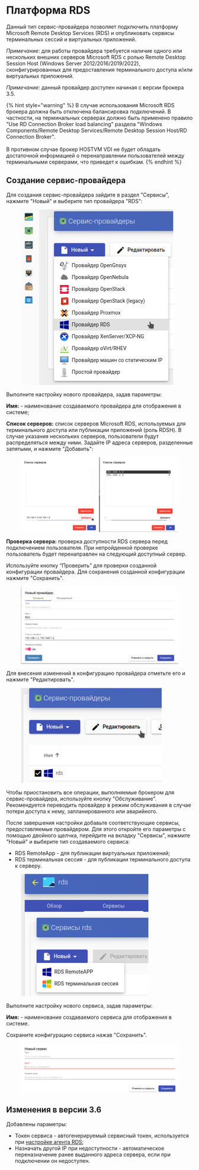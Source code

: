 # Платформа RDS

Данный тип сервис-провайдера позволяет подключить платформу Microsoft Remote Desktop Services (RDS) и опубликовать сервисы терминальных сессий и виртуальных приложений.

_Примечание:_ для работы провайдера требуется наличие одного или нескольких внешних серверов Microsoft RDS с ролью Remote Desktop Session Host (Windows Server 2012/2016/2019/2022), сконфигурированных для предоставления терминального доступа и/или виртуальных приложений.

_Примечание:_ данный провайдер доступен начиная с версии брокера 3.5.

{% hint style="warning" %}
В случае использования Microsoft RDS брокера должна быть отключена балансировка подключений. В частности, на терминальных серверах должно быть применено правило "Use RD Connection Broker load balancing" раздела "Windows Components/Remote Desktop Services/Remote Desktop Session Host/RD Connection Broker".\
\
В противном случае брокер HOSTVM VDI не будет обладать достаточной информацией о перенаправлении пользователей между терминальными серверами, что приведет к ошибкам.
{% endhint %}

## Создание сервис-провайдера <a href="#provider" id="provider"></a>

Для создания сервис-провайдера зайдите в раздел "Сервисы", нажмите "Новый" и выберите тип провайдера "RDS":

<figure><img src="../../../.gitbook/assets/rds-sp-1.png" alt=""><figcaption></figcaption></figure>

Выполните настройку нового провайдера, задав параметры:

**Имя:** - наименование создаваемого провайдера для отображения в системе;

**Список серверов:** список серверов Microsoft RDS, используемых для терминального доступа или публикации приложений (роль RDSH). В случае указания нескольких серверов, пользователи будут распределяться между ними. Задайте IP адреса серверов, разделенные запятыми, и нажмите "Добавить":

<figure><img src="../../../.gitbook/assets/rds-sp-2.png" alt=""><figcaption></figcaption></figure>

**Проверка сервера:** проверка доступности RDS сервера перед подключением пользователя. При непройденной проверке пользователь будет перенаправлен на следующий доступный сервер.

Используйте кнопку “Проверить” для проверки созданной конфигурации провайдера. Для сохранения созданной конфигурации нажмите "Сохранить".

<figure><img src="../../../.gitbook/assets/rds-sp-3.png" alt=""><figcaption></figcaption></figure>

Для внесения изменений в конфигурацию провайдера отметьте его и нажмите "Редактировать".

<figure><img src="../../../.gitbook/assets/rds-sp-4.png" alt=""><figcaption></figcaption></figure>

Чтобы приостановить все операции, выполняемые брокером для сервис-провайдера, используйте кнопку "Обслуживание". Рекомендуется переводить провайдер в режим обслуживания в случае потери доступа к нему, запланированного или аварийного.

После завершения настройки добавьте соответствующие сервисы, предоставляемые провайдером. Для этого откройте его параметры с помощью двойного щелчка, перейдите на вкладку "Сервисы", нажмите "Новый" и выберите тип создаваемого сервиса:

* RDS RemoteApp - для публикации виртуальных приложений;
* RDS терминальная сессия - для публикации терминального доступа к серверу.

<figure><img src="../../../.gitbook/assets/rds-sp-5.png" alt=""><figcaption></figcaption></figure>

Выполните настройку нового сервиса, задав параметры:

**Имя:** - наименование создаваемого сервиса для отображения в системе.

Сохраните конфигурацию сервиса нажав "Сохранить".

<figure><img src="../../../.gitbook/assets/rds-sp-6.png" alt=""><figcaption></figcaption></figure>

## Изменения в версии 3.6 <a href="#rds-3.6-changes" id="rds-3.6-changes"></a>

Добавлены параметры:

* Токен сервиса - автогенерируемый сервисный токен, используется при [настройке агента RDS](../terminal-servers-and-apps/rds-actor.md);
* Назначать другой IP при недоступности - автоматическое переназначение ранее выданного адреса сервера, если при подключении он недоступен.

